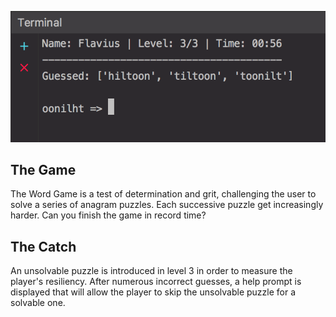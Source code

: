!['The Word Game in Action'](misc/word_game_lvl3.png)

## The Game ##
The Word Game is a test of determination and grit, challenging the user to solve a series of anagram puzzles.
Each successive puzzle get increasingly harder. Can you finish the game in record time? 

## The Catch ##
An unsolvable puzzle is introduced in level 3 in order to measure the player's resiliency. After numerous incorrect guesses,
a help prompt is displayed that will allow the player to skip the unsolvable puzzle for a solvable one.  